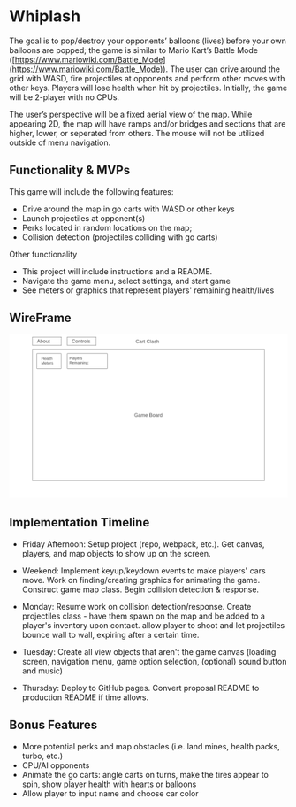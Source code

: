 # Whiplash

The goal is to pop/destroy your opponents’ balloons (lives) before your own balloons are popped; the game is similar to Mario Kart’s Battle Mode ([https://www.mariowiki.com/Battle_Mode](https://www.mariowiki.com/Battle_Mode)). The user can drive around the grid with WASD, fire projectiles at opponents and perform other moves with other keys. Players will lose health when hit by projectiles. Initially, the game will be 2-player with no CPUs.

The user’s perspective will be a fixed aerial view of the map. While appearing 2D, the map will have ramps and/or bridges and sections that are higher, lower, or seperated from others. The mouse will not be utilized outside of menu navigation.


## Functionality & MVPs
This game will include the following features:
- Drive around the map in go carts with WASD or other keys
- Launch projectiles at opponent(s)
- Perks located in random locations on the map; 
- Collision detection (projectiles colliding with go carts)

Other functionality
- This project will include instructions and a README.
- Navigate the game menu, select settings, and start game
- See meters or graphics that represent players' remaining health/lives

## WireFrame
![Screenshot](Homepage.png)


## Implementation Timeline
- Friday Afternoon: Setup project (repo, webpack, etc.). Get canvas, players, and map objects to show up on the screen.

- Weekend: Implement keyup/keydown events to make players' cars move. Work on finding/creating graphics for animating the game. Construct game map class. Begin collision detection & response.

- Monday: Resume work on collision detection/response. Create projectiles class - have them spawn on the map and be added to a player's inventory upon contact. allow player to shoot and let projectiles bounce wall to wall, expiring after a certain time.

- Tuesday: Create all view objects that aren't the game canvas (loading screen, navigation menu, game option selection, (optional) sound button and music)

- Thursday: Deploy to GitHub pages. Convert proposal README to production README if time allows.


## Bonus Features
- More potential perks and map obstacles (i.e. land mines, health packs, turbo, etc.)
- CPU/AI opponents
- Animate the go carts: angle carts on turns, make the tires appear to spin, show player health with hearts or balloons
- Allow player to input name and choose car color










